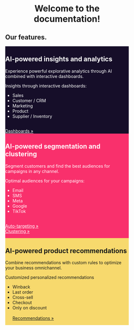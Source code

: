 <!DOCTYPE html>
<html>
<head>
<meta name="viewport" content="width=device-width, initial-scale=1">
<style>
* {
  box-sizing: border-box;
}

/* Create three equal columns that floats next to each other */
.column {
  float: left;
  width: 33.33%;
  padding: 10px;
  height: 750px;
}

/* Clear floats after the columns */
.row:after {
  content: "";
  display: table;
  clear: both;
}
</style>
</head>
<body>

<h1><center>Welcome to the documentation!</center></h1>

<h2>Our features.</h2>

<div class="row">
  <div class="column" style="background-color:#160E29;color:white">
    <h2>AI-powered insights and analytics</h2>
    <p>Experience powerful explorative analytics through AI combined with interactive dashboards.<p>
    	<p> Insights through interactive dashboards:<p>
		<ul>
		  <li>Sales</li>
		  <li>Customer / CRM</li>
		  <li>Marketing</li>
		  <li>Product</li>
		  <li>Supplier / Inventory</li>
		</ul>
		<br>
		<u><a style="color:white" href="https://infobaleen.github.io/External/Analytics/Dashboards/">Dashboards &#187;</a></u>
  </div>
  <div class="column" style="background-color:#F9306C;color:white">
    <h2>AI-powered segmentation and clustering</h2>
    <p>Segment customers and find the best audiences for campaigns in any channel.<p>
    <p>Optimal audiences for your campaigns:<p>
    	<ul>
		  <li>Email</li>
		  <li>SMS</li>
		  <li>Meta</li>
		  <li>Google</li>
		  <li>TikTok</li>
		</ul>
		<br> <u><a style="color:white"href="https://infobaleen.github.io/External/Segmentations/Auto-targeting/">Auto-targeting &#187;</a></u><br><u><a style="color:white" href="https://infobaleen.github.io/External/Segmentations/Clustering/">Clustering &#187;</a></u>
</p>
  </div>
  <div class="column" style="background-color:#F7D96D">
    <h2>AI-powered product recommendations</h2>
    <p>Combine recommendations with custom rules to optimize your business omnichannel.<p>
	<p>Customized personalized recommendations</p>
		 <ul>
		  <li>Winback</li>
		  <li>Last order</li>
		  <li>Cross-sell</li>
		  <li>Checkout</li>
		  <li>Only on discount</li>
		  <br> <u><a href="https://infobaleen.github.io/External/Recommendations/Overview/">Recommendations &#187;</a></u>
		</ul> 

  </div>
</div>

</body>
</html>
